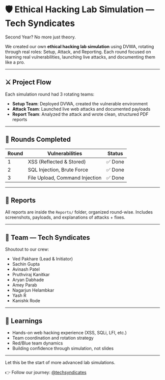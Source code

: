 # 🛡️ Ethical Hacking Lab Simulation — Tech Syndicates

Second Year? No more just theory.

We created our own **ethical hacking lab simulation** using DVWA, rotating through real roles: Setup, Attack, and Reporting. Each round focused on learning real vulnerabilities, launching live attacks, and documenting them like a pro.

---

## ⚔️ Project Flow

Each simulation round had 3 rotating teams:

- **Setup Team**: Deployed DVWA, created the vulnerable environment  
- **Attack Team**: Launched live web attacks and documented payloads  
- **Report Team**: Analyzed the attack and wrote clean, structured PDF reports

---

## 🔄 Rounds Completed

| Round | Vulnerabilities                  | Status   |
|-------|----------------------------------|----------|
| 1     | XSS (Reflected & Stored)         | ✅ Done  |
| 2     | SQL Injection, Brute Force       | ✅ Done  |
| 3     | File Upload, Command Injection   | ✅ Done  |


---

## 📁 Reports

All reports are inside the `Reports/` folder, organized round-wise. Includes screenshots, payloads, and explanations of attacks + fixes.

---

## 👥 Team — Tech Syndicates

Shoutout to our crew:

- Ved Pakhare (Lead & Initiator)  
- Sachin Gupta  
- Avinash Patel  
- Pruthviraj Kanitkar  
- Aryan Dabhade  
- Amey Parab  
- Nagarjun Helambkar  
- Yash R  
- Kanishk Rode

---

## 🧠 Learnings

- Hands-on web hacking experience (XSS, SQLi, LFI, etc.)
- Team coordination and rotation strategy
- Red/Blue team dynamics
- Building confidence through simulation, not slides

---

Let this be the start of more advanced lab simulations.

👉 Follow our journey: [@techsyndicates](https://instagram.com/techsyndicates)




